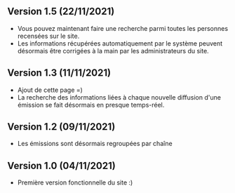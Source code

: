 ## Version 1.5 (22/11/2021)

* Vous pouvez maintenant faire une recherche parmi toutes les personnes recensées sur le site.
* Les informations récupérées automatiquement par le système peuvent désormais
être corrigées à la main par les administrateurs du site.

## Version 1.3 (11/11/2021)

* Ajout de cette page =)
* La recherche des informations liées à chaque nouvelle diffusion d'une émission
se fait désormais en presque temps-réel.

## Version 1.2 (09/11/2021)

* Les émissions sont désormais regroupées par chaîne

## Version 1.0 (04/11/2021)

* Première version fonctionnelle du site :)
